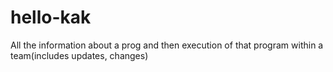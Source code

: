 # hello-kak
All the information about a prog and then execution of that program within a team(includes updates, changes)
